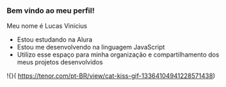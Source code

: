 ### Bem vindo ao meu perfil!

Meu nome é Lucas Vinicius

- Estou estudando na Alura
- Estou me desenvolvendo na linguagem JavaScript
- Utilizo esse espaço para minha organização e compartilhamento dos meus projetos desenvolvidos

!{}(  https://tenor.com/pt-BR/view/cat-kiss-gif-13364104941228571438)
  
